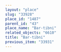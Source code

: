 ```yaml
---
layout: "place"
slug: "33928"
place_id: "1487"
parent_id: "43"
place_name: "Bar-tibni"
related_objects: "6610"
title: "Bar-tibni"
previous_item: "33931"
---
```


